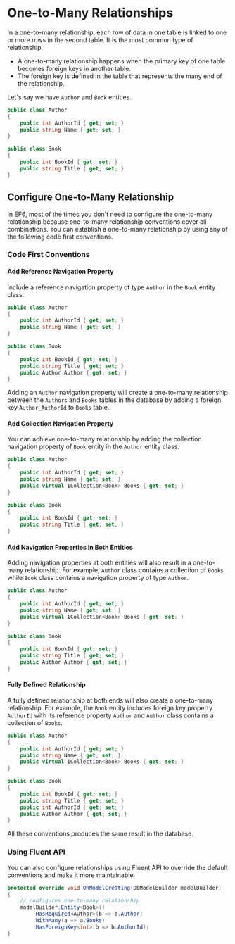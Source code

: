 # One-to-Many Relationships

In a one-to-many relationship, each row of data in one table is linked to one or more rows in the second table. It is the most common type of relationship.

 - A one-to-many relationship happens when the primary key of one table becomes foreign keys in another table.
 - The foreign key is defined in the table that represents the many end of the relationship.

Let's say we have `Author` and `Book` entities.

```csharp
public class Author
{
    public int AuthorId { get; set; }
    public string Name { get; set; }
}

public class Book
{
    public int BookId { get; set; }
    public string Title { get; set; }
}
```

## Configure One-to-Many Relationship

In EF6, most of the times you don't need to configure the one-to-many relationship because one-to-many relationship conventions cover all combinations. You can establish a one-to-many relationship by using any of the following code first conventions.

### Code First Conventions

#### Add Reference Navigation Property

Include a reference navigation property of type `Author` in the `Book` entity class.

```csharp
public class Author
{
    public int AuthorId { get; set; }
    public string Name { get; set; }
}

public class Book
{
    public int BookId { get; set; }
    public string Title { get; set; }
    public Author Author { get; set; }
}
```

Adding an `Author` navigation property will create a one-to-many relationship between the `Authors` and `Books` tables in the database by adding a foreign key `Author_AuthorId` to `Books` table.

#### Add Collection Navigation Property

You can achieve one-to-many relationship by adding the collection navigation property of `Book` entity in the `Author` entity class.

```csharp
public class Author
{
    public int AuthorId { get; set; }
    public string Name { get; set; }
    public virtual ICollection<Book> Books { get; set; }
}

public class Book
{
    public int BookId { get; set; }
    public string Title { get; set; }
}
```

#### Add Navigation Properties in Both Entities

Adding navigation properties at both entities will also result in a one-to-many relationship. For example, `Author` class contains a collection of `Books` while `Book` class contains a navigation property of type `Author`.

```csharp
public class Author
{
    public int AuthorId { get; set; }
    public string Name { get; set; }
    public virtual ICollection<Book> Books { get; set; }
}

public class Book
{
    public int BookId { get; set; }
    public string Title { get; set; }
    public Author Author { get; set; }
}
```

#### Fully Defined Relationship

A fully defined relationship at both ends will also create a one-to-many relationship. For example, the `Book` entity includes foreign key property `AuthorId` with its reference property `Author` and `Author` class contains a collection of `Books`.

```csharp
public class Author
{
    public int AuthorId { get; set; }
    public string Name { get; set; }
    public virtual ICollection<Book> Books { get; set; }
}

public class Book
{
    public int BookId { get; set; }
    public string Title { get; set; }
    public int AuthorId { get; set; }
    public Author Author { get; set; }
}
```

All these conventions produces the same result in the database.

### Using Fluent API

You can also configure relationships using Fluent API to override the default conventions and make it more maintainable.

```csharp
protected override void OnModelCreating(DbModelBuilder modelBuilder)
{
    // configures one-to-many relationship
    modelBuilder.Entity<Book>()
        .HasRequired<Author>(b => b.Author)
        .WithMany(a => a.Books)
        .HasForeignKey<int>(b => b.AuthorId);
}
```